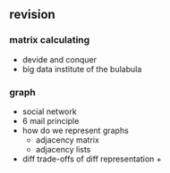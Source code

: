 ## revision
### matrix calculating
- devide and conquer
- big data institute of the bulabula
### graph
- social network
- 6 mail principle
- how do we represent graphs
    + adjacency matrix
    + adjacency lists
- diff trade-offs of diff representation
    + 